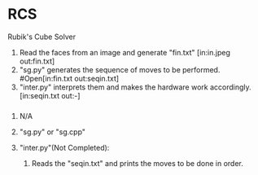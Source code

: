 # RCS
Rubik's Cube Solver

1. Read the faces from an image and generate "fin.txt" [in:in.jpeg out:fin.txt]
2. "sg.py" generates the sequence of moves to be performed. #Open[in:fin.txt out:seqin.txt]
3. "inter.py" interprets them and makes the hardware work accordingly. [in:seqin.txt out:-]

###

1. N/A


2. "sg.py" or "sg.cpp"
	
3. "inter.py"(Not Completed):
	
	1. Reads the "seqin.txt" and prints the moves to be done in order.
